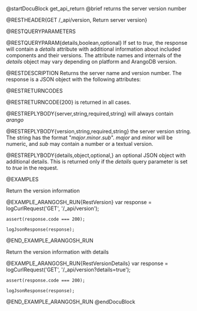 
@startDocuBlock get_api_return
@brief returns the server version number

@RESTHEADER{GET /_api/version, Return server version}

@RESTQUERYPARAMETERS

@RESTQUERYPARAM{details,boolean,optional}
If set to *true*, the response will contain a *details* attribute with
additional information about included components and their versions. The
attribute names and internals of the *details* object may vary depending on
platform and ArangoDB version.

@RESTDESCRIPTION
Returns the server name and version number. The response is a JSON object
with the following attributes:

@RESTRETURNCODES

@RESTRETURNCODE{200}
is returned in all cases.

@RESTREPLYBODY{server,string,required,string}
will always contain *arango*

@RESTREPLYBODY{version,string,required,string}
the server version string. The string has the format
"*major*.*minor*.*sub*". *major* and *minor* will be numeric, and *sub*
may contain a number or a textual version.

@RESTREPLYBODY{details,object,optional,}
an optional JSON object with additional details. This is
returned only if the *details* query parameter is set to *true* in the
request.

@EXAMPLES

Return the version information

@EXAMPLE_ARANGOSH_RUN{RestVersion}
    var response = logCurlRequest('GET', '/_api/version');

    assert(response.code === 200);

    logJsonResponse(response);
@END_EXAMPLE_ARANGOSH_RUN

Return the version information with details

@EXAMPLE_ARANGOSH_RUN{RestVersionDetails}
    var response = logCurlRequest('GET', '/_api/version?details=true');

    assert(response.code === 200);

    logJsonResponse(response);
@END_EXAMPLE_ARANGOSH_RUN
@endDocuBlock

